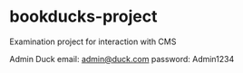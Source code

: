 # bookducks-project
Examination project for interaction with CMS 

Admin Duck
email: admin@duck.com
password: Admin1234